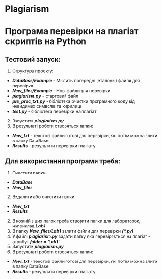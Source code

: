 # Plagiarism
# Програма перевірки на плагіат скриптів на Python

## Тестовий запуск:
1. Структура проекту:
  - ***DataBase/Example*** - Містить попередні (еталонні) файли для перевірки
  - ***New_files/Example*** - Нові файли для перевірки
  - ***plagiarism.py*** - стартовий файл
  - ***pre_proc_txt.py*** - бібліотека очистки програмного коду від невидимих символів та кирилиці
  - ***test.py*** - бібліотека перевірки на плагіат

2. Запустити ***plagiarism.py***
3. В результаті роботи створяться папки:
  - ***New_txt*** - текстові файли готові для перевірки, які потім можна злити в папку DataBase
  - ***Results*** - результати перевірки плагіату


## Для використання програми треба:
1. Очистити папки 
  - ***DataBase*** 
  - ***New_files***
2. Видалити або очистити папки
  - ***New_txt***
  - ***Results*** 

2. В кожній з цих папок треба створити папки для лабораторок, наприклад ***Lab1***
3. В папку ***New_files/Lab1*** залити файли для перевірки ***(\*.py)***
4. У файлі ***plagiarism.py*** задати папку яка перевіряється на плагіат - атрибут ***folder = 'Lab1'***
5. Запустити ***plagiarism.py***
6. В результаті роботи створяться папки:
  - ***New_txt*** - текстові файли готові для перевірки, які потім можна злити в папку DataBase
  - ***Results*** - результати перевірки плагіату
